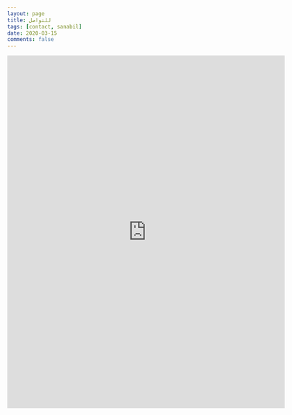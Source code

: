 ```yaml
---
layout: page
title: للتواصل
tags: [contact, sanabil]
date: 2020-03-15
comments: false
---
```

<iframe src="https://docs.google.com/forms/d/e/1FAIpQLSfU5JWHEODJNltg7w7imp-mun30-C8-Twi-RHy5NKKeoLLKuA/viewform?embedded=true" width="640" height="812" frameborder="0" marginheight="0" marginwidth="0">Loading…</iframe>

